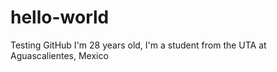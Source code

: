 # hello-world
Testing GitHub
I'm 28 years old, I'm a student from the UTA at Aguascalientes, Mexico
